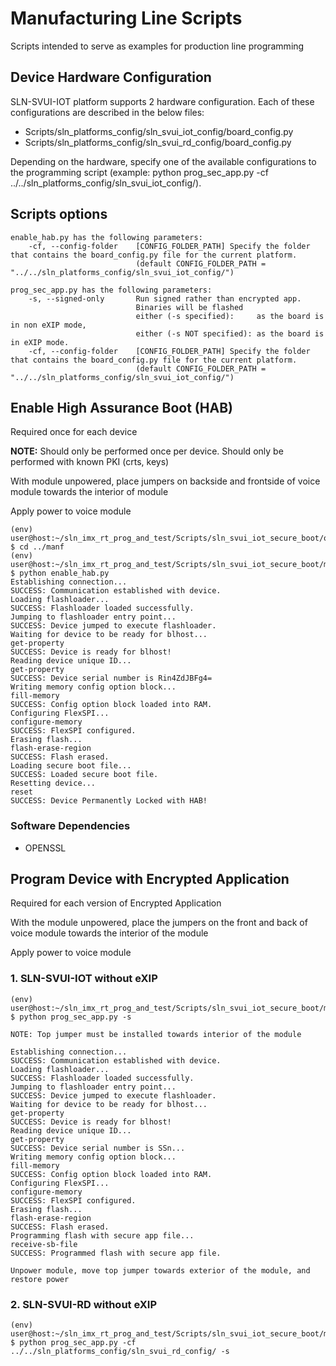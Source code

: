 # Manufacturing Line Scripts

Scripts intended to serve as examples for production line programming

## Device Hardware Configuration

SLN-SVUI-IOT platform supports 2 hardware configuration. Each of these configurations are described in the below files:
- Scripts/sln_platforms_config/sln_svui_iot_config/board_config.py
- Scripts/sln_platforms_config/sln_svui_rd_config/board_config.py

Depending on the hardware, specify one of the available configurations to the programming script (example: python prog_sec_app.py -cf ../../sln_platforms_config/sln_svui_iot_config/).

## Scripts options
```
enable_hab.py has the following parameters:
    -cf, --config-folder    [CONFIG_FOLDER_PATH] Specify the folder that contains the board_config.py file for the current platform.
                            (default CONFIG_FOLDER_PATH = "../../sln_platforms_config/sln_svui_iot_config/")

prog_sec_app.py has the following parameters:
    -s, --signed-only       Run signed rather than encrypted app.
                            Binaries will be flashed
                            either (-s specified):     as the board is in non eXIP mode,
                            either (-s NOT specified): as the board is in eXIP mode.
    -cf, --config-folder    [CONFIG_FOLDER_PATH] Specify the folder that contains the board_config.py file for the current platform.
                            (default CONFIG_FOLDER_PATH = "../../sln_platforms_config/sln_svui_iot_config/")
```

## Enable High Assurance Boot (HAB)
Required once for each device

**NOTE:** Should only be performed once per device. Should only be performed with known PKI (crts, keys)

With module unpowered, place jumpers on backside and frontside of voice module towards the interior of module

Apply power to voice module

```
(env) user@host:~/sln_imx_rt_prog_and_test/Scripts/sln_svui_iot_secure_boot/oem $ cd ../manf
(env) user@host:~/sln_imx_rt_prog_and_test/Scripts/sln_svui_iot_secure_boot/manf $ python enable_hab.py
Establishing connection...
SUCCESS: Communication established with device.
Loading flashloader...
SUCCESS: Flashloader loaded successfully.
Jumping to flashloader entry point...
SUCCESS: Device jumped to execute flashloader.
Waiting for device to be ready for blhost...
get-property
SUCCESS: Device is ready for blhost!
Reading device unique ID...
get-property
SUCCESS: Device serial number is Rin4ZdJBFg4=
Writing memory config option block...
fill-memory
SUCCESS: Config option block loaded into RAM.
Configuring FlexSPI...
configure-memory
SUCCESS: FlexSPI configured.
Erasing flash...
flash-erase-region
SUCCESS: Flash erased.
Loading secure boot file...
SUCCESS: Loaded secure boot file.
Resetting device...
reset
SUCCESS: Device Permanently Locked with HAB!
```

### Software Dependencies
- OPENSSL

## Program Device with Encrypted Application
Required for each version of Encrypted Application

With the module unpowered, place the jumpers on the front and back of voice module towards the interior of the module

Apply power to voice module

### 1. SLN-SVUI-IOT without eXIP

```
(env) user@host:~/sln_imx_rt_prog_and_test/Scripts/sln_svui_iot_secure_boot/manf $ python prog_sec_app.py -s

NOTE: Top jumper must be installed towards interior of the module

Establishing connection...
SUCCESS: Communication established with device.
Loading flashloader...
SUCCESS: Flashloader loaded successfully.
Jumping to flashloader entry point...
SUCCESS: Device jumped to execute flashloader.
Waiting for device to be ready for blhost...
get-property
SUCCESS: Device is ready for blhost!
Reading device unique ID...
get-property
SUCCESS: Device serial number is SSn...
Writing memory config option block...
fill-memory
SUCCESS: Config option block loaded into RAM.
Configuring FlexSPI...
configure-memory
SUCCESS: FlexSPI configured.
Erasing flash...
flash-erase-region
SUCCESS: Flash erased.
Programming flash with secure app file...
receive-sb-file
SUCCESS: Programmed flash with secure app file.

Unpower module, move top jumper towards exterior of the module, and restore power
```

### 2. SLN-SVUI-RD without eXIP

```
(env) user@host:~/sln_imx_rt_prog_and_test/Scripts/sln_svui_iot_secure_boot/manf $ python prog_sec_app.py -cf ../../sln_platforms_config/sln_svui_rd_config/ -s
```

